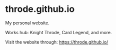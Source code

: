 # throde.github.io
My personal website.

Works hub: Knight Throde, Card Legend, and more.

Visit the website through: https://throde.github.io/
